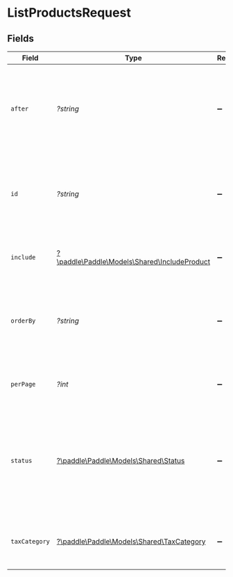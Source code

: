 # ListProductsRequest


## Fields

| Field                                                                                                          | Type                                                                                                           | Required                                                                                                       | Description                                                                                                    |
| -------------------------------------------------------------------------------------------------------------- | -------------------------------------------------------------------------------------------------------------- | -------------------------------------------------------------------------------------------------------------- | -------------------------------------------------------------------------------------------------------------- |
| `after`                                                                                                        | *?string*                                                                                                      | :heavy_minus_sign:                                                                                             | Return entities after the specified cursor. Used for working through paginated results.                        |
| `id`                                                                                                           | *?string*                                                                                                      | :heavy_minus_sign:                                                                                             | Return only the IDs specified. Use a comma separated list to get multiple entities.                            |
| `include`                                                                                                      | [?\paddle\Paddle\Models\Shared\IncludeProduct](../../models/shared/IncludeProduct.md)                          | :heavy_minus_sign:                                                                                             | Include related entities in the response.                                                                      |
| `orderBy`                                                                                                      | *?string*                                                                                                      | :heavy_minus_sign:                                                                                             | Order returned entities by the specified field and direction (`[ASC]` or `[DESC]`).                            |
| `perPage`                                                                                                      | *?int*                                                                                                         | :heavy_minus_sign:                                                                                             | Set how many entities are returned per page.                                                                   |
| `status`                                                                                                       | [?\paddle\Paddle\Models\Shared\Status](../../models/shared/Status.md)                                          | :heavy_minus_sign:                                                                                             | Return entities that match the specified status. Use a comma separated list to specify multiple status values. |
| `taxCategory`                                                                                                  | [?\paddle\Paddle\Models\Shared\TaxCategory](../../models/shared/TaxCategory.md)                                | :heavy_minus_sign:                                                                                             | Return entities that match the specified tax category.                                                         |
